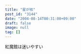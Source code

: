 ```yaml
---
title: "星が核"
post_id: "3144"
date: "2004-08-14T00:31:00+09:00"
draft: false
image: null
tag: []
---
```



紅魔館は迷いやすい
